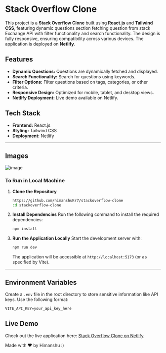 # Stack Overflow Clone

This project is a **Stack Overflow Clone** built using **React.js** and **Tailwind CSS**, featuring dynamic questions section fetching question from stack Exchange API with filter functionality and search functionality. The design is fully responsive, ensuring compatibility across various devices. The application is deployed on **Netlify**.

## **Features**
- **Dynamic Questions:** Questions are dynamically fetched and displayed.
- **Search Functionality:** Search for questions using keywords.
- **Filter Options:** Filter questions based on tags, categories, or other criteria.
- **Responsive Design:** Optimized for mobile, tablet, and desktop views.
- **Netlify Deployment:** Live demo available on Netlify.

## **Tech Stack**
- **Frontend:** React.js
- **Styling:** Tailwind CSS
- **Deployment:** Netlify

---
## **Images**
  ![image](https://github.com/user-attachments/assets/5a789f99-e0db-41c7-8920-317834eaebdd)


### **To Run in Local Machine**
1. **Clone the Repository**
   ```bash
   https://github.com/himanshuKr7/stackoverflow-clone
   cd stackoverflow-clone
   ```

2. **Install Dependencies**
   Run the following command to install the required dependencies:
   ```bash
   npm install
   ```

3. **Run the Application Locally**
   Start the development server with:
   ```bash
   npm run dev
   ```
   The application will be accessible at `http://localhost:5173` (or as specified by Vite).

---

## **Environment Variables**
Create a `.env` file in the root directory to store sensitive information like API keys. Use the following format:

```env
VITE_API_KEY=your_api_key_here
```


## **Live Demo**
Check out the live application here: [Stack Overflow Clone on Netlify](https://stackoverflow-acornglobus.netlify.app/)


Made with &#10084; by Himanshu :)

